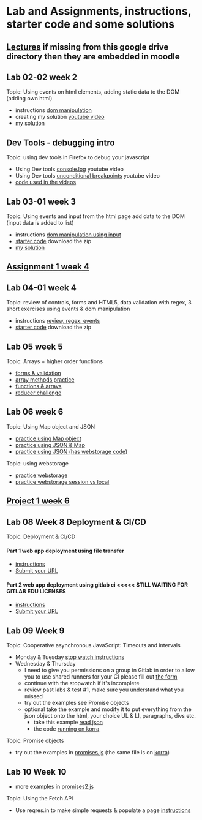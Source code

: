 # Lab and Assignments, instructions, starter code and some solutions
## [Lectures](https://drive.google.com/drive/folders/1er1KiJdRnLZ_2GJj71CVjfboOc_KSQMo?usp=sharing) if missing from this google drive directory then they are embedded in moodle
## Lab 02-02 week 2
Topic: Using events on html elements, adding static data to the DOM (adding own html)
* instructions [dom manipulation](https://docs.google.com/document/d/11VvaeNgBTzpH6L2-6x9t-b6qU-tX_Arg-y2q_87q4z8/edit?usp=sharing)
* creating my solution [youtube video](https://youtu.be/wro6au7rCAc)
* [my solution](02-dom-manip) 
## Dev Tools - debugging intro
Topic:  using dev tools in Firefox to debug your javascript
* Using Dev tools [console.log](https://youtu.be/7IkyZPqz5So) youtube video
* Using Dev tools [unconditional breakpoints](https://youtu.be/rKoikscDQrk) youtube video
* [code used in the videos](DevTools1) 
## Lab 03-01 week 3
Topic: Using events and input from the html page add data to the DOM (input data is added to  list)
* instructions [dom manipulation using input](https://docs.google.com/document/d/1Svposj8k9F03sWpy-vxI0-WV1sT8tGvYsS_0LO6hjZg/edit?usp=sharing)
* [starter code](03-dom-manip-input)  download the zip
* [my solution](03-dom-manip-input)  

## [Assignment 1 week 4](04-assignment1)
## Lab 04-01 week 4
Topic:  review of controls, forms and HTML5, data validation with regex, 3 short exercises using events & dom manipulation
* instructions [review, regex, events](https://docs.google.com/document/d/1M9FAfH_fWH0d3HYeCTKR6txGz8t-ydnW77_K4_GwoHk/edit?usp=sharing)
* [starter code](04-review-regex-events)  download the zip
## Lab 05  week 5
Topic: Arrays + higher order functions
* [forms & validation](05-forms-validation)
* [array methods practice](05-array-methods-practice.md)
* [functions & arrays](05-functions-arrays)
* [reducer challenge](05-reducer-challenge)
## Lab 06 week 6
Topic: Using Map object and JSON  
* [practice using Map object](06-using-Map)
* [practice using JSON & Map](06-JSON-Map)
* [practice using JSON (has webstorage code) ](06-JSON-modify-code)

Topic: using webstorage
* [practice webstorage](06-webstorage-save-colour)
* [practice webstorage session vs local](06-webstorage-session-local)
## [Project 1 week 6](06-project1)
## Lab 08 Week 8 Deployment & CI/CD
Topic:  Deployment & CI/CD
#### Part 1 web app deployment using file transfer 
* [instructions](https://docs.google.com/document/d/1LPolSjhEhRri53bvZcTIEw98YJ8qbQIqZhDwA9vNOLI/edit?usp=sharing)
* [Submit your URL](https://forms.gle/y1pQpv85RWe9D4S86)
#### Part 2 web app deployment using gitlab ci  <<<<< STILL WAITING FOR GITLAB EDU LICENSES
* [instructions](https://docs.google.com/document/d/1QpEPWHF3r3fBblk9_bXlP4rSk_MuWtrEYFZ08S1RJIk/edit?usp=sharing)
* [Submit your URL](https://forms.gle/y1pQpv85RWe9D4S86)
## Lab 09 Week 9 
Topic: Cooperative asynchronous JavaScript: Timeouts and intervals
* Monday & Tuesday [stop watch instructions](09-coop-async)
* Wednesday & Thursday   
  * I need to give you permissions on a group in Gitlab in order to allow you to use shared runners for your CI please fill out [the form](https://forms.gle/C8r2fKE6VPteikRV8)
  * continue with the stopwatch if it's incomplete
  * review past labs & test #1, make sure you understand what you missed
  * try out the examples see Promise objects
  * optional take the example and modify it to put everything from the json object onto the html, your choice UL & LI, paragraphs, divs etc.
     * take this example [read json](09-promises/read-json)
     * the code [running on korra](https://korra.dawsoncollege.qc.ca/~tricia/js/09-promises/read-json/)
 
Topic: Promise objects
  * try out the examples in [promises.js](09-promises/promises.js) (the same file is on [korra](https://korra.dawsoncollege.qc.ca/~tricia/js/09-promises/))
## Lab 10 Week 10
* more examples in [promises2.js](09-promises/promises2.js)

Topic: Using the Fetch API 
  * Use reqres.in to make simple requests & populate a page [instructions](09-fetchapi)
<!--
Topic: Using the Fetch API with HTTP GET & POST
-->
